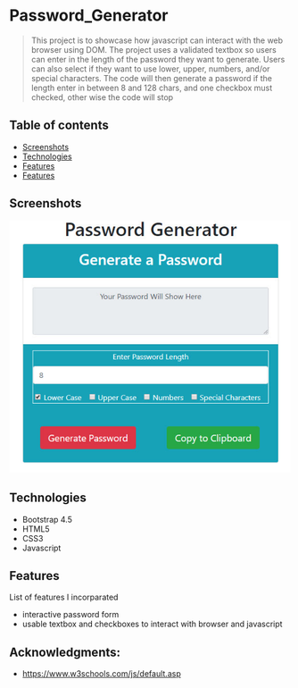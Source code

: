 # Password_Generator

> This project is to showcase how javascript can interact with the web browser using DOM.
The project uses a validated textbox so users can enter in the length of the password they want to generate.
Users can also select if they want to use lower, upper, numbers, and/or special characters.
The code will then generate a password if the length enter in between 8 and 128 chars, and one checkbox must checked, other wise the code will stop

## Table of contents
* [Screenshots](#screenshots)
* [Technologies](#technologies)
* [Features](#features)
* [Features](#Acknowledgments)

## Screenshots
![Example screenshot](Screenshots/screenshot1.jpg)

## Technologies
* Bootstrap 4.5
* HTML5
* CSS3
* Javascript

## Features
List of features I incorparated
* interactive password form
* usable textbox and checkboxes to interact with browser and javascript


## Acknowledgments:
* https://www.w3schools.com/js/default.asp